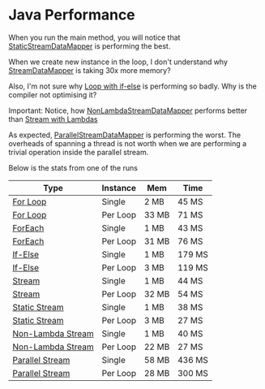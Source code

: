 # Java Performance

When you run the main method, you will notice that [StaticStreamDataMapper](src/com/xnsio/perf/StaticStreamDataMapper.java) is performing the best. 

When we create new instance in the loop, I don't understand why [StreamDataMapper](src/com/xnsio/perf/StreamDataMapper.java) is taking 30x more memory?

Also, I'm not sure why [Loop with if-else](src/com/xnsio/perf/PrimitiveDataMapper.java) is performing so badly. Why is the compiler not optimising it?

Important: Notice, how [NonLambdaStreamDataMapper](src/com/xnsio/perf/NonLambdaStreamDataMapper.java) performs better than [Stream with Lambdas](src/com/xnsio/perf/StreamDataMapper.java)

As expected, [ParallelStreamDataMapper](src/com/xnsio/perf/ParallelStreamDataMapper.java) is performing the worst. The overheads of spanning a thread is not worth when we are performing a trivial operation inside the parallel stream.

Below is the stats from one of the runs

| Type              | Instance | Mem   | Time    |
|-------------------|----------|-------|-------- |
| [For Loop](src/com/xnsio/perf/ForDataMapper.java)          | Single   |  2 MB |   45 MS |
| [For Loop](src/com/xnsio/perf/ForDataMapper.java)          | Per Loop | 33 MB |  71 MS |
| [ForEach](src/com/xnsio/perf/ForEachDataMapper.java)           | Single   |  1 MB |   43 MS |
| [ForEach](src/com/xnsio/perf/ForEachDataMapper.java)           | Per Loop | 31 MB |  76 MS |
| [If-Else](src/com/xnsio/perf/PrimitiveDataMapper.java)           | Single   |  1 MB |  179 MS |
| [If-Else](src/com/xnsio/perf/PrimitiveDataMapper.java)           | Per Loop |  3 MB | 119 MS |
| [Stream](src/com/xnsio/perf/StreamDataMapper.java)            | Single   |  1 MB |   44 MS |
| [Stream](src/com/xnsio/perf/StreamDataMapper.java)            | Per Loop | 32 MB |  54 MS |
| [Static Stream](src/com/xnsio/perf/StaticStreamDataMapper.java)     | Single   |  1 MB |   38 MS |
| [Static Stream](src/com/xnsio/perf/StaticStreamDataMapper.java)     | Per Loop |  3 MB |  27 MS |
| [Non-Lambda Stream](src/com/xnsio/perf/NonLambdaStreamDataMapper.java) | Single   |  1 MB |   40 MS |
| [Non-Lambda Stream](src/com/xnsio/perf/NonLambdaStreamDataMapper.java) | Per Loop | 22 MB |  27 MS |
| [Parallel Stream](src/com/xnsio/perf/ParallelStreamDataMapper.java)   | Single   | 58 MB |  436 MS |
| [Parallel Stream](src/com/xnsio/perf/ParallelStreamDataMapper.java)   | Per Loop | 28 MB | 300 MS |

